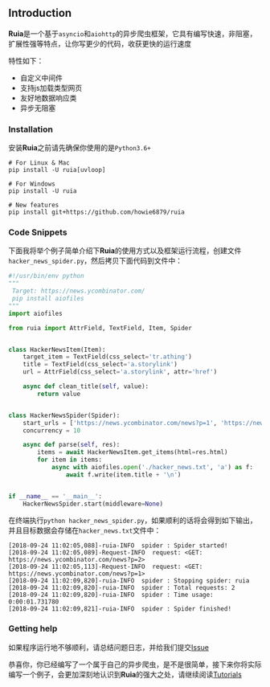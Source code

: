 ## Introduction

**Ruia**是一个基于`asyncio`和`aiohttp`的异步爬虫框架，它具有编写快速，非阻塞，扩展性强等特点，让你写更少的代码，收获更快的运行速度

特性如下：
- 自定义中间件
- 支持js加载类型网页
- 友好地数据响应类
- 异步无阻塞

### Installation

安装**Ruia**之前请先确保你使用的是`Python3.6+`

``` shell
# For Linux & Mac
pip install -U ruia[uvloop]

# For Windows
pip install -U ruia

# New features
pip install git+https://github.com/howie6879/ruia
```

### Code Snippets

下面我将举个例子简单介绍下**Ruia**的使用方式以及框架运行流程，创建文件`hacker_news_spider.py`，然后拷贝下面代码到文件中：

```python
#!/usr/bin/env python
"""
 Target: https://news.ycombinator.com/
 pip install aiofiles
"""
import aiofiles

from ruia import AttrField, TextField, Item, Spider


class HackerNewsItem(Item):
    target_item = TextField(css_select='tr.athing')
    title = TextField(css_select='a.storylink')
    url = AttrField(css_select='a.storylink', attr='href')

    async def clean_title(self, value):
        return value


class HackerNewsSpider(Spider):
    start_urls = ['https://news.ycombinator.com/news?p=1', 'https://news.ycombinator.com/news?p=2']
    concurrency = 10

    async def parse(self, res):
        items = await HackerNewsItem.get_items(html=res.html)
        for item in items:
            async with aiofiles.open('./hacker_news.txt', 'a') as f:
                await f.write(item.title + '\n')


if __name__ == '__main__':
    HackerNewsSpider.start(middleware=None)
```

在终端执行`python hacker_news_spider.py`，如果顺利的话将会得到如下输出，并且目标数据会存储在`hacker_news.txt`文件中：

```shell
[2018-09-24 11:02:05,088]-ruia-INFO  spider : Spider started!
[2018-09-24 11:02:05,089]-Request-INFO  request: <GET: https://news.ycombinator.com/news?p=2>
[2018-09-24 11:02:05,113]-Request-INFO  request: <GET: https://news.ycombinator.com/news?p=1>
[2018-09-24 11:02:09,820]-ruia-INFO  spider : Stopping spider: ruia
[2018-09-24 11:02:09,820]-ruia-INFO  spider : Total requests: 2
[2018-09-24 11:02:09,820]-ruia-INFO  spider : Time usage: 0:00:01.731780
[2018-09-24 11:02:09,821]-ruia-INFO  spider : Spider finished!
```

### Getting help

如果程序运行地不够顺利，请总结问题日志，并给我们提交[Issue](https://github.com/howie6879/ruia/issues)

恭喜你，你已经编写了一个属于自己的异步爬虫，是不是很简单，接下来你将实际编写一个例子，会更加深刻地认识到**Ruia**的强大之处，请继续阅读[Tutorials](./tutorials.md)
